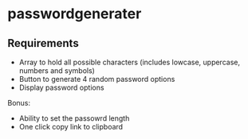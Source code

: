 # passwordgenerater

## Requirements 
- Array to hold all possible characters (includes lowcase, uppercase, numbers and symbols)
- Button to generate 4 random password options
- Display password options

Bonus: 
- Ability to set the passowrd length
- One click copy link to clipboard
